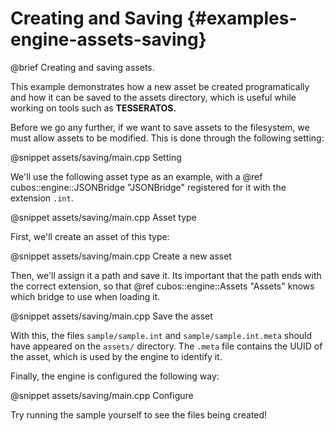 # Creating and Saving {#examples-engine-assets-saving}

@brief Creating and saving assets.

This example demonstrates how a new asset be created programatically and how it
can be saved to the assets directory, which is useful while working on tools
such as **TESSERATOS.**

Before we go any further, if we want to save assets to the filesystem, we must
allow assets to be modified. This is done through the following setting:

@snippet assets/saving/main.cpp Setting

We'll use the following asset type as an example, with a @ref
cubos::engine::JSONBridge "JSONBridge" registered for it with the extension
`.int`.

@snippet assets/saving/main.cpp Asset type

First, we'll create an asset of this type:

@snippet assets/saving/main.cpp Create a new asset

Then, we'll assign it a path and save it. Its important that the path ends with
the correct extension, so that @ref cubos::engine::Assets "Assets" knows which
bridge to use when loading it.

@snippet assets/saving/main.cpp Save the asset

With this, the files `sample/sample.int` and `sample/sample.int.meta` should
have appeared on the `assets/` directory. The `.meta` file contains the UUID of
the asset, which is used by the engine to identify it.

Finally, the engine is configured the following way:

@snippet assets/saving/main.cpp Configure

Try running the sample yourself to see the files being created!
